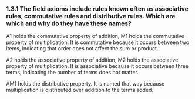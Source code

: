### 1.3.1 The field axioms include rules known often as associative rules, commutative rules and distributive rules. Which are which and why do they have these names?

A1 holds the commutative property of addition, M1 holds the commutative property of multiplication. It is commutative because it occurs between two items, indicating that order does not affect the sum or product.

A2 holds the associative property of addition, M2 holds the associative property of multiplication. It is associative because it occurs between three terms, indicating the number of terms does not matter.

AM1 holds the distributive property. It is named that way because multiplication is distributed over addition to the terms added.

